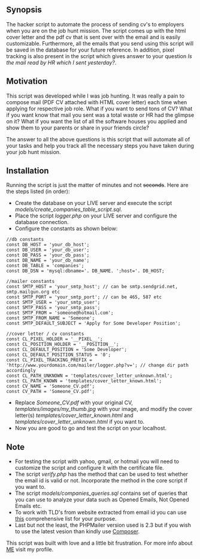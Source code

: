 ## Synopsis

The hacker script to automate the process of sending cv's to employers when you are on the job hunt mission. The script comes up with the html cover letter and the pdf cv that is sent over with the email and is easily customizable. Furthermore, all the emails that you send using this script will be saved in the database for your future reference. In addition, pixel tracking is also present in the script which gives answer to your question *Is the mail read by HR which I sent yesterday?*.

## Motivation

This script was developed while I was job hunting. It was really a pain to compose mail (PDF CV attached with HTML cover letter) each time when applying for respective job role. What if you want to send tons of CV? What if you want know that mail you sent was a total waste or HR had the glimpse on it? What if you want the list of all the software houses you applied and show them to your parents or share in your friends circle?

The answer to all the above questions is this script that will automate all of your tasks and help you track all the necessary steps you have taken during your job hunt mission.

## Installation

Running the script is just the matter of minutes and not ~~seconds~~. Here are the steps listed (in order):
* Create the database on your LIVE server and execute the script *models/create_companies_table_script.sql*.
* Place the script *logger.php* on your LIVE server and configure the database connection.
* Configure the constants as shown below:
```
//db constants
const DB_HOST = 'your_db_host';
const DB_USER = 'your_db_user';
const DB_PASS = 'your_db_pass';
const DB_NAME = 'your_db_name';
const DB_TABLE = 'companies';
const DB_DSN = 'mysql:dbname='. DB_NAME. ';host='. DB_HOST;

//mailer constants
const SMTP_HOST = 'your_smtp_host'; // can be smtp.sendgrid.net, smtp.mailgun.org etc
const SMTP_PORT = 'your_smtp_port'; // can be 465, 587 etc
const SMTP_USER = 'your_smtp_user';
const SMTP_PASS = 'your_smtp_pass';
const SMTP_FROM = 'someone@hotmail.com';
const SMTP_FROM_NAME = 'Someone';
const SMTP_DEFAULT_SUBJECT = 'Apply for Some Developer Position';

//cover letter / cv constants
const CL_PIXEL_HOLDER = '__PIXEL__';
const CL_POSITION_HOLDER = '__POSITION__';
const CL_DEFAULT_POSITION = 'Some Developer';
const CL_DEFAULT_POSITION_STATUS = '0';
const CL_PIXEL_TRACKING_PREFIX = 'http://www.yourdomain.com/mailer/logger.php?v='; // change dir path accordingly
const CL_PATH_UNKNOWN = 'templates/cover_letter_unknown.html';
const CL_PATH_KNOWN = 'templates/cover_letter_known.html';
const CV_NAME = 'Someone_CV.pdf';
const CV_PATH = 'Someone_CV.pdf';
```

* Replace *Someone_CV.pdf* with your original CV, *templates/images/my_thumb.jpg* with your image, and modify the cover letter(s) *templates/cover_letter_known.html* and *templates/cover_letter_unknown.html* if you want to.
* Now you are good to go and test the script on your localhost.

## Note
* For testing the script with yahoo, gmail, or hotmail you will need to customize the script and configure it with the certificate file.
* The script *verify.php* has the method that can be used to test whether the email id is valid or not. Incorporate the method in the core script if you want to.
* The script *models/companies_queries.sql* contains set of queries that you can use to analyze your data such as Opened Emails, Not Opened Emails etc.
* To work with TLD's from website extracted from email id you can use [this](http://jecas.cz/tld-list/) comprehensive list for your purpose.
* Last but not the least, the PHPMailer version used is 2.3 but if you wish to use the latest vesion than kindly use [Composer](https://getcomposer.org).

This script was built with love and a little bit frustration. For more info about [ME](http://bit.ly/msharaf-linkedin) visit my profile.
